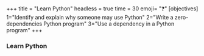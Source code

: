 +++
title = "Learn Python"
headless = true
time = 30
emoji= "❓"
[objectives]
    1="Identify and explain why someone may use Python"
    2="Write a zero-dependencies Python program"
    3="Use a dependency in a Python program"
+++

### Learn Python
